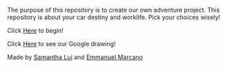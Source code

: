 The purpose of this repository is to create our own adventure project. This repository is about your car destiny and worklife. Pick your choices wisely!

Click [Here]() to begin!  

Click [Here]() to see our Google drawing!

Made by [Samantha Lui](https://github.com/samanthal4752) and [Emmanuel Marcano](https://github.com/emmanuelm8410)